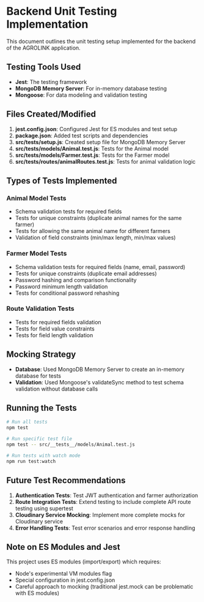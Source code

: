 # Backend Unit Testing Implementation

This document outlines the unit testing setup implemented for the backend of the AGROLINK application.

## Testing Tools Used

- **Jest**: The testing framework
- **MongoDB Memory Server**: For in-memory database testing
- **Mongoose**: For data modeling and validation testing

## Files Created/Modified

1. **jest.config.json**: Configured Jest for ES modules and test setup
2. **package.json**: Added test scripts and dependencies
3. **src/__tests__/setup.js**: Created setup file for MongoDB Memory Server
4. **src/__tests__/models/Animal.test.js**: Tests for the Animal model
5. **src/__tests__/models/Farmer.test.js**: Tests for the Farmer model
6. **src/__tests__/routes/animalRoutes.test.js**: Tests for animal validation logic

## Types of Tests Implemented

### Animal Model Tests

- Schema validation tests for required fields
- Tests for unique constraints (duplicate animal names for the same farmer)
- Tests for allowing the same animal name for different farmers
- Validation of field constraints (min/max length, min/max values)

### Farmer Model Tests

- Schema validation tests for required fields (name, email, password)
- Tests for unique constraints (duplicate email addresses)
- Password hashing and comparison functionality
- Password minimum length validation
- Tests for conditional password rehashing

### Route Validation Tests

- Tests for required fields validation
- Tests for field value constraints
- Tests for field length validation

## Mocking Strategy

- **Database**: Used MongoDB Memory Server to create an in-memory database for tests
- **Validation**: Used Mongoose's validateSync method to test schema validation without database calls

## Running the Tests

```bash
# Run all tests
npm test

# Run specific test file
npm test -- src/__tests__/models/Animal.test.js

# Run tests with watch mode
npm run test:watch
```

## Future Test Recommendations

1. **Authentication Tests**: Test JWT authentication and farmer authorization
2. **Route Integration Tests**: Extend testing to include complete API route testing using supertest
3. **Cloudinary Service Mocking**: Implement more complete mocks for Cloudinary service
4. **Error Handling Tests**: Test error scenarios and error response handling

## Note on ES Modules and Jest

This project uses ES modules (import/export) which requires:
- Node's experimental VM modules flag
- Special configuration in jest.config.json
- Careful approach to mocking (traditional jest.mock can be problematic with ES modules)
